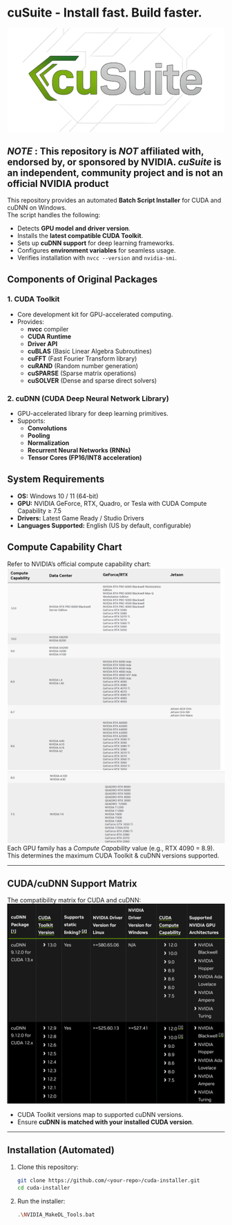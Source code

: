 # cuSuite - Install fast. Build faster.

![Logo](img/logo.png)


## _NOTE_ : This repository is _**NOT**_ affiliated with, endorsed by, or sponsored by NVIDIA. _cuSuite_ is an independent, community project and is not an official NVIDIA product


This repository provides an automated **Batch Script Installer** for CUDA and cuDNN on Windows.  
The script handles the following:

- Detects **GPU model and driver version**.  
- Installs the **latest compatible CUDA Toolkit**.  
- Sets up **cuDNN support** for deep learning frameworks.  
- Configures **environment variables** for seamless usage.  
- Verifies installation with `nvcc --version` and `nvidia-smi`.


## Components of Original Packages

### 1. CUDA Toolkit
- Core development kit for GPU-accelerated computing.
- Provides:
  - **nvcc** compiler
  - **CUDA Runtime**
  - **Driver API**
  - **cuBLAS** (Basic Linear Algebra Subroutines)
  - **cuFFT** (Fast Fourier Transform library)
  - **cuRAND** (Random number generation)
  - **cuSPARSE** (Sparse matrix operations)
  - **cuSOLVER** (Dense and sparse direct solvers)

### 2. cuDNN (CUDA Deep Neural Network Library)
- GPU-accelerated library for deep learning primitives.
- Supports:
  - **Convolutions**
  - **Pooling**
  - **Normalization**
  - **Recurrent Neural Networks (RNNs)**
  - **Tensor Cores (FP16/INT8 acceleration)**



##  System Requirements

- **OS:** Windows 10 / 11 (64-bit)  
- **GPU:** NVIDIA GeForce, RTX, Quadro, or Tesla with CUDA Compute Capability ≥ 7.5
- **Drivers:** Latest Game Ready / Studio Drivers  
- **Languages Supported:** English (US by default, configurable)



## Compute Capability Chart

Refer to NVIDIA’s official compute capability chart:  
![Compute Capability](img/image.png)
![CC 2](img/image-2.png)
Each GPU family has a *Compute Capability* value (e.g., RTX 4090 = 8.9).  
This determines the maximum CUDA Toolkit & cuDNN versions supported.

---

## CUDA/cuDNN Support Matrix

The compatibility matrix for CUDA and cuDNN:  
![CuDNN Support Matrix](img/image-1.png)

- CUDA Toolkit versions map to supported cuDNN versions.  
- Ensure **cuDNN is matched with your installed CUDA version**.  

---

## Installation (Automated)

1. Clone this repository:
   ```bash
   git clone https://github.com/<your-repo>/cuda-installer.git
   cd cuda-installer
   ```

2. Run the installer:
   ```bash
   .\NVIDIA_MakeDL_Tools.bat
   ```
